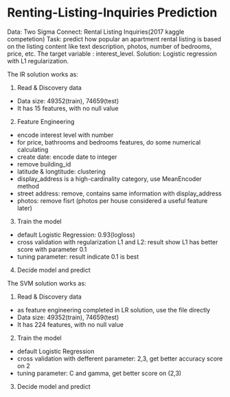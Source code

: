 # Renting-Listing-Inquiries Prediction
Data: Two Sigma Connect: Rental Listing Inquiries(2017 kaggle competetion) 
Task: predict how popular an apartment rental listing is based on the listing content like text description, photos, number of bedrooms, price, etc. 
The target variable : interest_level. 
Solution: Logistic regression with L1 regularization. 

The lR solution works as:
1. Read & Discovery data
 - Data size: 49352(train), 74659(test)
 - It has 15 features, with no null value
2. Feature Engineering
 - encode interest level with number
 - for price, bathrooms and bedrooms features, do some numerical calculating
 - create date: encode date to integer
 - remove building_id
 - latitude & longtitude: clustering
 - display_address is a high-cardinality category, use MeanEncoder method
 - street address: remove, contains same information with display_address
 - photos: remove fisrt (photos per house considered a useful feature later)
3. Train the model
 - default Logistic Regression: 0.93(logloss)
 - cross validation with regularization L1 and L2: result show L1 has better score with parameter 0.1
 - tuning parameter: result indicate 0.1 is best
4. Decide model and predict

The SVM solution works as:
1. Read & Discovery data
 - as feature engineering completed in LR solution, use the file directly
 - Data size: 49352(train), 74659(test)
 - It has 224 features, with no null value
2. Train the model
 - default Logistic Regression
 - cross validation with defferent parameter: 2,3, get better accuracy score on 2
 - tuning parameter: C and gamma, get better score on (2,3)
3. Decide model and predict
